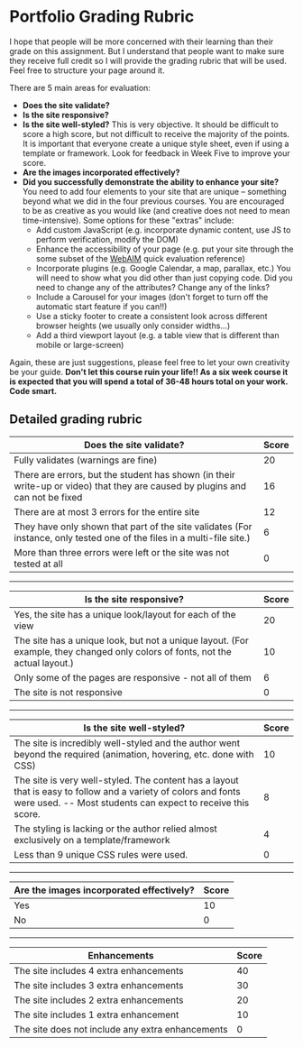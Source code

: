 # Portfolio Grading Rubric
I hope that people will be more concerned with their learning than their grade on this assignment. But I understand that people want to make sure they receive full credit so I will provide the grading rubric that will be used. Feel free to structure your page around it.

There are 5 main areas for evaluation:

  - **Does the site validate?**
  - **Is the site responsive?**
  - **Is the site well-styled?** This is very objective. It should be difficult to score a high score, but not difficult to receive the majority of the points. It is important that everyone create a unique style sheet, even if using a template or framework. Look for feedback in Week Five to improve your score.
  - **Are the images incorporated effectively?**
  - **Did you successfully demonstrate the ability to enhance your site?** You need to add four elements to your site that are unique – something beyond what we did in the four previous courses. You are encouraged to be as creative as you would like (and creative does not need to mean time-intensive). Some options for these "extras" include:
    + Add custom JavaScript (e.g. incorporate dynamic content, use JS to perform verification, modify the DOM)
    + Enhance the accessibility of your page (e.g. put your site through the some subset of the [WebAIM](https://webaim.org/resources/evalquickref/) quick evaluation reference)
    + Incorporate plugins (e.g. Google Calendar, a map, parallax, etc.) You will need to show what you did other than just copying code. Did you need to change any of the attributes? Change any of the links?
    + Include a Carousel for your images (don't forget to turn off the automatic start feature if you can!!)
    + Use a sticky footer to create a consistent look across different browser heights (we usually only consider widths…)
    + Add a third viewport layout (e.g. a table view that is different than mobile or large-screen) 

Again, these are just suggestions, please feel free to let your own creativity be your guide. **Don't let this course ruin your life!! As a six week course it is expected that you will spend a total of 36-48 hours total on your work. Code smart.**

## Detailed grading rubric

| Does the site validate?                                                                                                       | Score |
|-------------------------------------------------------------------------------------------------------------------------------|-------|
| Fully validates (warnings are fine)                                                                                           | 20    |
| There are errors, but the student has shown (in their write-up or video) that they are caused by plugins and can not be fixed | 16    |
| There are at most 3 errors for the entire site                                                                                | 12    |
| They have only shown that part of the site validates (For instance, only tested one of the files in a multi-file site.)       | 6     |
| More than three errors were left or the site was not tested at all                                                            | 0     |

---

| Is the site responsive?                                                                                                       | Score |
|-------------------------------------------------------------------------------------------------------------------------------|-------|
| Yes, the site has a unique look/layout for each of the view                                                                   | 20    |
| The site has a unique look, but not a unique layout. (For example, they changed only colors of fonts, not the actual layout.) | 10    |
| Only some of the pages are responsive - not all of them                                                                       | 6     |
| The site is not responsive                                                                                                    | 0     |

---

| Is the site well-styled?                                                                                                                                                      | Score |
|-------------------------------------------------------------------------------------------------------------------------------------------------------------------------------|-------|
| The site is incredibly well-styled and the author went beyond the required (animation, hovering, etc. done with CSS)                                                          | 10    |
| The site is very well-styled. The content has a layout that is easy to follow and a variety of colors and fonts were used. -- Most students can expect to receive this score. | 8     |
| The styling is lacking or the author relied almost exclusively on a template/framework                                                                                        | 4     |
| Less than 9 unique CSS rules were used.                                                                                                                                       | 0     |

---

| Are the images incorporated effectively? | Score |
|------------------------------------------|-------|
| Yes                                      | 10    |
| No                                       | 0     |

---

| Enhancements                                     | Score |
|--------------------------------------------------|-------|
| The site includes 4 extra enhancements           | 40    |
| The site includes 3 extra enhancements           | 30    |
| The site includes 2 extra enhancements           | 20    |
| The site includes 1 extra enhancement            | 10    |
| The site does not include any extra enhancements | 0     |